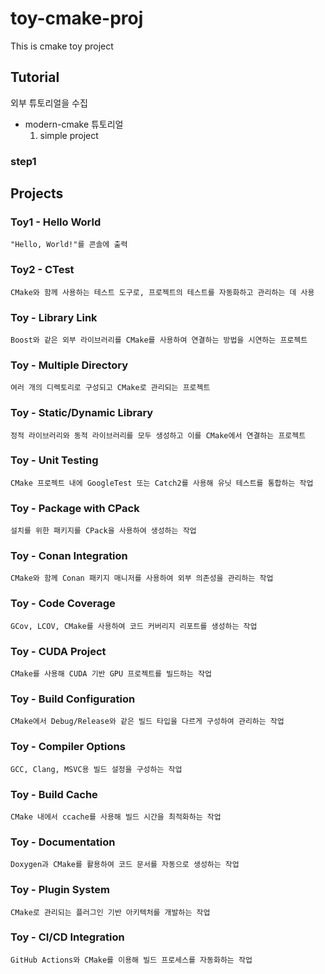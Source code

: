 # toy-cmake-proj

This is cmake toy project

## Tutorial

외부 튜토리얼을 수집

- modern-cmake 튜토리얼
  1. simple project

### step1

## Projects

### Toy1 - Hello World

    "Hello, World!"를 콘솔에 출력

### Toy2 - CTest

    CMake와 함께 사용하는 테스트 도구로, 프로젝트의 테스트를 자동화하고 관리하는 데 사용

### Toy - Library Link

    Boost와 같은 외부 라이브러리를 CMake를 사용하여 연결하는 방법을 시연하는 프로젝트

### Toy - Multiple Directory

    여러 개의 디렉토리로 구성되고 CMake로 관리되는 프로젝트

### Toy - Static/Dynamic Library

    정적 라이브러리와 동적 라이브러리를 모두 생성하고 이를 CMake에서 연결하는 프로젝트

### Toy - Unit Testing

    CMake 프로젝트 내에 GoogleTest 또는 Catch2를 사용해 유닛 테스트를 통합하는 작업

### Toy - Package with CPack

    설치를 위한 패키지를 CPack을 사용하여 생성하는 작업

### Toy - Conan Integration

    CMake와 함께 Conan 패키지 매니저를 사용하여 외부 의존성을 관리하는 작업

### Toy - Code Coverage

    GCov, LCOV, CMake를 사용하여 코드 커버리지 리포트를 생성하는 작업

### Toy - CUDA Project

    CMake를 사용해 CUDA 기반 GPU 프로젝트를 빌드하는 작업

### Toy - Build Configuration

    CMake에서 Debug/Release와 같은 빌드 타입을 다르게 구성하여 관리하는 작업

### Toy - Compiler Options

    GCC, Clang, MSVC용 빌드 설정을 구성하는 작업

### Toy - Build Cache

    CMake 내에서 ccache를 사용해 빌드 시간을 최적화하는 작업

### Toy - Documentation

    Doxygen과 CMake를 활용하여 코드 문서를 자동으로 생성하는 작업

### Toy - Plugin System

    CMake로 관리되는 플러그인 기반 아키텍처를 개발하는 작업

### Toy - CI/CD Integration

    GitHub Actions와 CMake를 이용해 빌드 프로세스를 자동화하는 작업
